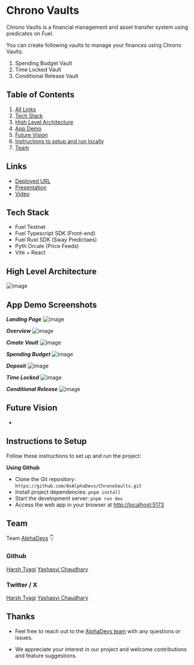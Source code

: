 # Chrono Vaults

Chrono Vaults is a financial management and asset transfer system using predicates on Fuel.

You can create following vaults to manage your finances using Chrono Vaults:

1. Spending Budget Vault
2. Time Locked Vault
3. Conditional Release Vault

## Table of Contents

1. [All Links](#links)
2. [Tech Stack](#tech-stack)
3. [High Level Architecture](#high-level-architecture)
4. [App Demo](#app-demo-screenshots)
5. [Future Vision](#future-vision)
6. [Instructions to setup and run locally ](#instructions-to-setup)
7. [Team](#team)

## Links

- [Deployed URL]()
- [Presentation](https://www.canva.com/design/DAGSNmeP_rI/AUYczLUMUSBg02gk4S1CuA/view)
- [Video]()

## Tech Stack

- Fuel Testnet
- Fuel Typescript SDK (Front-end)
- Fuel Rust SDK (Sway Predictaes)
- Pyth Orcale (Price Feeds)
- Vite + React

## High Level Architecture

![image](/public/appDemo/architecture.png)

## App Demo Screenshots

**_Landing Page_**
![image](/public/appDemo/landing-page.png)

**_Overview_**
![image](/public/appDemo/overview.png)

**_Create Vault_**
![image](/public/appDemo/create-vault.png)

**_Spending Budget_**
![image](/public/appDemo/spending-budget.png)

**_Deposit_**
![image](/public/appDemo/deposit.png)

**_Time Locked_**
![image](/public/appDemo/time-locked.png)

**_Conditional Release_**
![image](/public/appDemo/conditional-release.png)

## Future Vision

-

## Instructions to Setup

Follow these instructions to set up and run the project:

**Using Github**

- Clone the Git repository: `https://github.com/0xAlphaDevs/ChronoVaults.git`
- Install project dependencies: `pnpm install`
- Start the development server: `pnpm run dev`
- Access the web app in your browser at [http://localhost:5173](http://localhost:5173)

## Team

Team [AlphaDevs](https://www.alphadevs.dev) 👇

### Github

[Harsh Tyagi](https://github.com/mr-harshtyagi)
[Yashasvi Chaudhary](https://github.com/0xyshv)

### Twitter / X

[Harsh Tyagi](https://twitter.com/0xmht)
[Yashasvi Chaudhary](https://twitter.com/0xyshv)

## Thanks

- Feel free to reach out to the [AlphaDevs team](https://www.alphadevs.dev) with any questions or issues.

- We appreciate your interest in our project and welcome contributions and feature suggestions.
